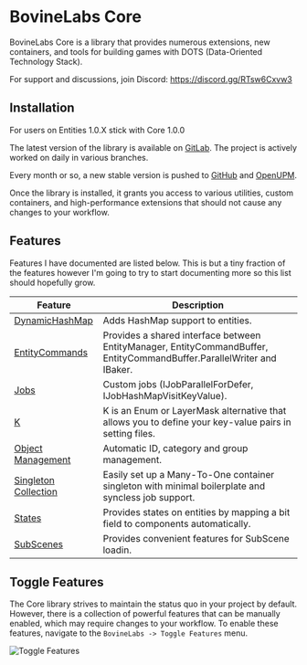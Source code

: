 # BovineLabs Core
BovineLabs Core is a library that provides numerous extensions, new containers, and tools for building games with DOTS (Data-Oriented Technology Stack).

For support and discussions, join Discord: https://discord.gg/RTsw6Cxvw3

## Installation

For users on Entities 1.0.X stick with Core 1.0.0

The latest version of the library is available on [GitLab](https://gitlab.com/tertle/com.bovinelabs.core). The project is actively worked on daily in various branches.

Every month or so, a new stable version is pushed to [GitHub](https://github.com/tertle/com.bovinelabs.core) and [OpenUPM](https://openupm.com/packages/com.bovinelabs.core/).

Once the library is installed, it grants you access to various utilities, custom containers, and high-performance extensions that should not cause any changes to your workflow. 

## Features
Features I have documented are listed below. This is but a tiny fraction of the features however I'm going to try to start documenting more so this list should hopefully grow.

| Feature                                                       | Description                                                                                                            |
|---------------------------------------------------------------|------------------------------------------------------------------------------------------------------------------------|
| [DynamicHashMap](Documentation~/DynamicHashMap.md)            | Adds HashMap support to entities.                                                                                      | 
| [EntityCommands](Documentation~/EntityCommands.md)            | Provides a shared interface between EntityManager, EntityCommandBuffer, EntityCommandBuffer.ParallelWriter and IBaker. |
| [Jobs](Documentation~/Jobs.md)                                | Custom jobs (IJobParallelForDefer, IJobHashMapVisitKeyValue).                                                          |
| [K](Documentation~/K.md)                                      | K is an Enum or LayerMask alternative that allows you to define your key-value pairs in setting files.                 |
| [Object Management](Documentation~/ObjectManagement.md)       | Automatic ID, category and group management.                                                                           |
| [Singleton Collection](Documentation~/SingletonCollection.md) | Easily set up a Many-To-One container singleton with minimal boilerplate and syncless job support.                     | 
| [States](Documentation~/States.md)                            | Provides states on entities by mapping a bit field to components automatically.                                        |
| [SubScenes](Documentation~/SubScenes.md)                         | Provides convenient features for SubScene loadin.                                                                      |

## Toggle Features

The Core library strives to maintain the status quo in your project by default. However, there is a collection of powerful features that can be manually enabled, which may require changes to your workflow. To enable these features, navigate to the `BovineLabs -> Toggle Features` menu.

![Toggle Features](Documentation~/Images/ToggleFeatures.png)

